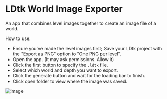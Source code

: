 # LDtk World Image Exporter
An app that combines level images together to create an image file of a world.

How to use:
- Ensure you've made the level images first; Save your LDtk project with the "Export as PNG" option to "One PNG per level".
- Open the app. (It may ask permissions. Allow it)
- Click the first button to specify the `.ldtk` file.
- Select which world and depth you want to export.
- Click the generate button and wait for the loading bar to finish.
- Click open folder to view where the image was saved.

![image](https://github.com/Cammin/LDtkWorldImageExporter/assets/55564581/2d5d1e4b-fbbf-4316-a9f6-cc0729922692)
